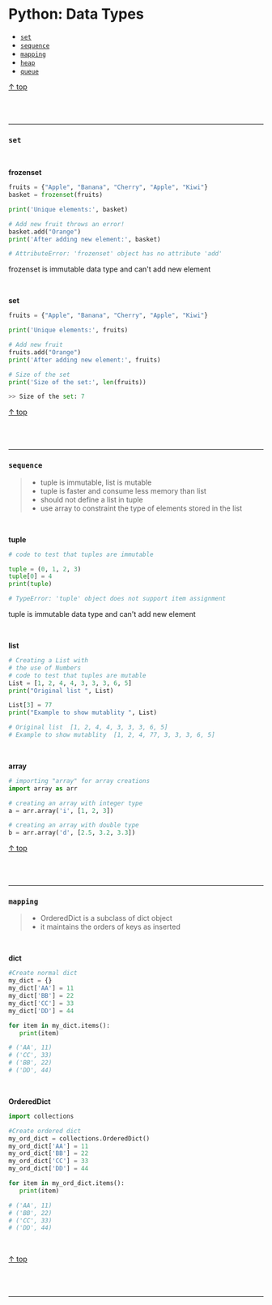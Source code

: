 # Python: Data Types

- [`set`](#set)
- [`sequence`](#sequence)
- [`mapping`](#mapping)
- [`heap`](#mapping)
- [`queue`](#mapping)

[↑ top](#python-data-types)
<br><br><br><br><hr>

### `set`

<br>

**frozenset**

```python
fruits = {"Apple", "Banana", "Cherry", "Apple", "Kiwi"}
basket = frozenset(fruits)

print('Unique elements:', basket)

# Add new fruit throws an error!
basket.add("Orange")
print('After adding new element:', basket)

# AttributeError: 'frozenset' object has no attribute 'add'

```

frozenset is immutable data type and can't add new element

<br>

**set**

```python
fruits = {"Apple", "Banana", "Cherry", "Apple", "Kiwi"}

print('Unique elements:', fruits)

# Add new fruit
fruits.add("Orange")
print('After adding new element:', fruits)

# Size of the set
print('Size of the set:', len(fruits))

>> Size of the set: 7

```

[↑ top](#python-data-types)
<br><br><br><br><hr>

### `sequence`

> - tuple is immutable, list is mutable
> - tuple is faster and consume less memory than list
> - should not define a list in tuple
> - use array to constraint the type of elements stored in the list

<br>

**tuple**

```python
# code to test that tuples are immutable

tuple = (0, 1, 2, 3)
tuple[0] = 4
print(tuple)

# TypeError: 'tuple' object does not support item assignment

```

tuple is immutable data type and can't add new element

<br>

**list**

```python
# Creating a List with
# the use of Numbers
# code to test that tuples are mutable
List = [1, 2, 4, 4, 3, 3, 3, 6, 5]
print("Original list ", List)

List[3] = 77
print("Example to show mutablity ", List)

# Original list  [1, 2, 4, 4, 3, 3, 3, 6, 5]
# Example to show mutablity  [1, 2, 4, 77, 3, 3, 3, 6, 5]

```

<br>

**array**

```python
# importing "array" for array creations
import array as arr

# creating an array with integer type
a = arr.array('i', [1, 2, 3])

# creating an array with double type
b = arr.array('d', [2.5, 3.2, 3.3])


```

[↑ top](#python-data-types)
<br><br><br><br><hr>

### `mapping`
> - OrderedDict is a subclass of dict object
> - it maintains the orders of keys as inserted

<br>

**dict**

```python
#Create normal dict
my_dict = {}
my_dict['AA'] = 11
my_dict['BB'] = 22
my_dict['CC'] = 33
my_dict['DD'] = 44

for item in my_dict.items():
   print(item)

# ('AA', 11)
# ('CC', 33)
# ('BB', 22)
# ('DD', 44)

```

<br>

**OrderedDict**

```python
import collections

#Create ordered dict
my_ord_dict = collections.OrderedDict()
my_ord_dict['AA'] = 11
my_ord_dict['BB'] = 22
my_ord_dict['CC'] = 33
my_ord_dict['DD'] = 44

for item in my_ord_dict.items():
   print(item)

# ('AA', 11)
# ('BB', 22)
# ('CC', 33)
# ('DD', 44)

```

<br>

[↑ top](#python-data-types)
<br><br><br><br><hr>
